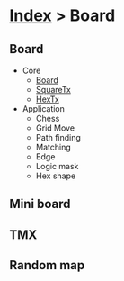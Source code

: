 # [Index](index.html) > Board

## Board

- Core
  - [Board](rex_board.html)
  - [SquareTx](rex_board_squaretx.html)
  - [HexTx](rex_board_hextx.html)
- Application
  - Chess
  - Grid Move
  - Path finding
  - Matching
  - Edge
  - Logic mask
  - Hex shape

## Mini board

## TMX

## Random map


